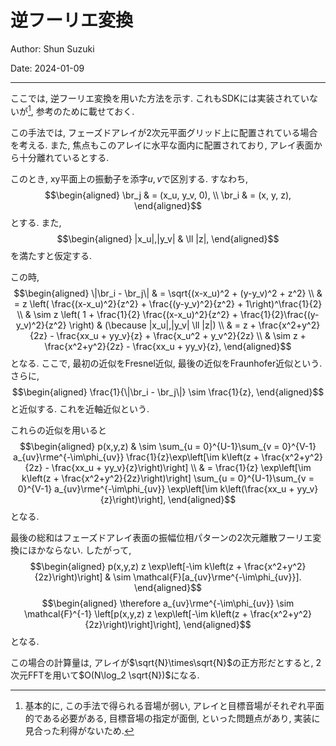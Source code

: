 # 逆フーリエ変換

Author: Shun Suzuki

Date: 2024-01-09

- - -

ここでは, 逆フーリエ変換を用いた方法を示す.
これもSDKには実装されていないが[^3], 参考のために載せておく.

この手法では, フェーズドアレイが2次元平面グリッド上に配置されている場合を考える.
また, 焦点もこのアレイに水平な面内に配置されており, アレイ表面から十分離れているとする.

このとき, xy平面上の振動子を添字$u,v$で区別する.
すなわち,
$$\begin{aligned}
    \br_j & = (x_u, y_v, 0), \\
    \br_i & = (x, y, z),
\end{aligned}$$
とする.
また, $$\begin{aligned}
    |x_u|,|y_v| & \ll |z|,
\end{aligned}$$
を満たすと仮定する.

この時, $$\begin{aligned}
    \|\br_i - \br_j\| & = \sqrt{(x-x_u)^2 + (y-y_v)^2 + z^2}                                                                                                                    \\
                      & = z \left( \frac{(x-x_u)^2}{z^2} + \frac{(y-y_v)^2}{z^2} + 1\right)^\frac{1}{2}                                                                         \\
                      & \sim z \left( 1 + \frac{1}{2} \frac{(x-x_u)^2}{z^2} + \frac{1}{2}\frac{(y-y_v)^2}{z^2} \right) & (\because |x_u|,|y_v| \ll |z|) \\
                      & = z + \frac{x^2+y^2}{2z} - \frac{xx_u + yy_v}{z} +  \frac{x_u^2 + y_v^2}{2z}                                                                            \\
                      & \sim z + \frac{x^2+y^2}{2z} - \frac{xx_u + yy_v}{z},
\end{aligned}$$
となる. 
ここで, 最初の近似をFresnel近似, 最後の近似をFraunhofer近似という.
さらに,
$$\begin{aligned}
    \frac{1}{\|\br_i - \br_j\|} \sim \frac{1}{z},
\end{aligned}$$
と近似する.
これを近軸近似という.

これらの近似を用いると $$\begin{aligned}
    p(x,y,z) & \sim \sum_{u = 0}^{U-1}\sum_{v = 0}^{V-1} a_{uv}\rme^{-\im\phi_{uv}} \frac{1}{z}\exp\left[\im k\left(z + \frac{x^2+y^2}{2z} - \frac{xx_u + yy_v}{z}\right)\right]                                 \\
             & = \frac{1}{z} \exp\left[\im k\left(z + \frac{x^2+y^2}{2z}\right)\right] \sum_{u = 0}^{U-1}\sum_{v = 0}^{V-1} a_{uv}\rme^{-\im\phi_{uv}} \exp\left[\im k\left(\frac{xx_u + yy_v}{z}\right)\right],
\end{aligned}$$
となる.

最後の総和はフェーズドアレイ表面の振幅位相パターンの2次元離散フーリエ変換にほかならない.
したがって,
$$\begin{aligned}
    p(x,y,z) z \exp\left[-\im k\left(z + \frac{x^2+y^2}{2z}\right)\right] & \sim \mathcal{F}[a_{uv}\rme^{-\im\phi_{uv}}].
\end{aligned}$$
$$\begin{aligned}
    \therefore a_{uv}\rme^{-\im\phi_{uv}} \sim \mathcal{F}^{-1} \left[p(x,y,z) z \exp\left[-\im k\left(z + \frac{x^2+y^2}{2z}\right)\right]\right],
\end{aligned}$$
となる.

この場合の計算量は, アレイが$\sqrt{N}\times\sqrt{N}$の正方形だとすると,
2次元FFTを用いて$O(N\log_2 \sqrt{N})$になる.

[^3]: 基本的に, この手法で得られる音場が弱い, アレイと目標音場がそれぞれ平面的である必要がある, 目標音場の指定が面倒, といった問題点があり, 実装に見合った利得がないため.